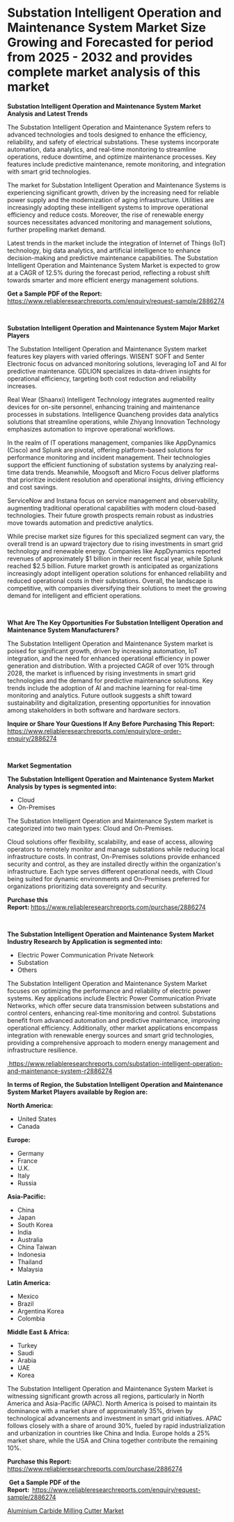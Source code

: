 <p><h1>Substation Intelligent Operation and Maintenance System Market Size Growing and Forecasted for period from 2025 - 2032 and provides complete market analysis of this market</h1></p><p><strong>Substation Intelligent Operation and Maintenance System Market Analysis and Latest Trends</strong></p>
<p><p>The Substation Intelligent Operation and Maintenance System refers to advanced technologies and tools designed to enhance the efficiency, reliability, and safety of electrical substations. These systems incorporate automation, data analytics, and real-time monitoring to streamline operations, reduce downtime, and optimize maintenance processes. Key features include predictive maintenance, remote monitoring, and integration with smart grid technologies.</p><p>The market for Substation Intelligent Operation and Maintenance Systems is experiencing significant growth, driven by the increasing need for reliable power supply and the modernization of aging infrastructure. Utilities are increasingly adopting these intelligent systems to improve operational efficiency and reduce costs. Moreover, the rise of renewable energy sources necessitates advanced monitoring and management solutions, further propelling market demand.</p><p>Latest trends in the market include the integration of Internet of Things (IoT) technology, big data analytics, and artificial intelligence to enhance decision-making and predictive maintenance capabilities. The Substation Intelligent Operation and Maintenance System Market is expected to grow at a CAGR of 12.5% during the forecast period, reflecting a robust shift towards smarter and more efficient energy management solutions.</p></p>
<p><strong>Get a Sample PDF of the Report:&nbsp;</strong> <a href="https://www.reliableresearchreports.com/enquiry/request-sample/2886274?utm_campaign=2042&utm_medium=2&utm_source=Github&utm_content=ia&utm_term=13032025&utm_id=substation-intelligent-operation-and-maintenance-system">https://www.reliableresearchreports.com/enquiry/request-sample/2886274</a></p>
<p>&nbsp;</p>
<p><strong>Substation Intelligent Operation and Maintenance System Major Market Players</strong></p>
<p><p>The Substation Intelligent Operation and Maintenance System market features key players with varied offerings. WISENT SOFT and Senter Electronic focus on advanced monitoring solutions, leveraging IoT and AI for predictive maintenance. GDLION specializes in data-driven insights for operational efficiency, targeting both cost reduction and reliability increases.</p><p>Real Wear (Shaanxi) Intelligent Technology integrates augmented reality devices for on-site personnel, enhancing training and maintenance processes in substations. Intelligence Quancheng provides data analytics solutions that streamline operations, while Zhiyang Innovation Technology emphasizes automation to improve operational workflows.</p><p>In the realm of IT operations management, companies like AppDynamics (Cisco) and Splunk are pivotal, offering platform-based solutions for performance monitoring and incident management. Their technologies support the efficient functioning of substation systems by analyzing real-time data trends. Meanwhile, Moogsoft and Micro Focus deliver platforms that prioritize incident resolution and operational insights, driving efficiency and cost savings.</p><p>ServiceNow and Instana focus on service management and observability, augmenting traditional operational capabilities with modern cloud-based technologies. Their future growth prospects remain robust as industries move towards automation and predictive analytics.</p><p>While precise market size figures for this specialized segment can vary, the overall trend is an upward trajectory due to rising investments in smart grid technology and renewable energy. Companies like AppDynamics reported revenues of approximately $1 billion in their recent fiscal year, while Splunk reached $2.5 billion. Future market growth is anticipated as organizations increasingly adopt intelligent operation solutions for enhanced reliability and reduced operational costs in their substations. Overall, the landscape is competitive, with companies diversifying their solutions to meet the growing demand for intelligent and efficient operations.</p></p>
<p>&nbsp;</p>
<p><strong>What Are The Key Opportunities For Substation Intelligent Operation and Maintenance System Manufacturers?</strong></p>
<p><p>The Substation Intelligent Operation and Maintenance System market is poised for significant growth, driven by increasing automation, IoT integration, and the need for enhanced operational efficiency in power generation and distribution. With a projected CAGR of over 10% through 2028, the market is influenced by rising investments in smart grid technologies and the demand for predictive maintenance solutions. Key trends include the adoption of AI and machine learning for real-time monitoring and analytics. Future outlook suggests a shift toward sustainability and digitalization, presenting opportunities for innovation among stakeholders in both software and hardware sectors.</p></p>
<p><strong>Inquire or Share Your Questions If Any Before Purchasing This Report:</strong> <a href="https://www.reliableresearchreports.com/enquiry/pre-order-enquiry/2886274?utm_campaign=2042&utm_medium=2&utm_source=Github&utm_content=ia&utm_term=13032025&utm_id=substation-intelligent-operation-and-maintenance-system">https://www.reliableresearchreports.com/enquiry/pre-order-enquiry/2886274</a></p>
<p>&nbsp;</p>
<p><strong>Market Segmentation</strong></p>
<p><strong>The Substation Intelligent Operation and Maintenance System Market Analysis by types is segmented into:</strong></p>
<p><ul><li>Cloud</li><li>On-Premises</li></ul></p>
<p><p>The Substation Intelligent Operation and Maintenance System market is categorized into two main types: Cloud and On-Premises. </p><p>Cloud solutions offer flexibility, scalability, and ease of access, allowing operators to remotely monitor and manage substations while reducing local infrastructure costs. In contrast, On-Premises solutions provide enhanced security and control, as they are installed directly within the organization's infrastructure. Each type serves different operational needs, with Cloud being suited for dynamic environments and On-Premises preferred for organizations prioritizing data sovereignty and security.</p></p>
<p><strong>Purchase this Report:&nbsp;</strong><a href="https://www.reliableresearchreports.com/purchase/2886274?utm_campaign=2042&utm_medium=2&utm_source=Github&utm_content=ia&utm_term=13032025&utm_id=substation-intelligent-operation-and-maintenance-system">https://www.reliableresearchreports.com/purchase/2886274</a></p>
<p>&nbsp;</p>
<p><strong>The Substation Intelligent Operation and Maintenance System Market Industry Research by Application is segmented into:</strong></p>
<p><ul><li>Electric Power Communication Private Network</li><li>Substation</li><li>Others</li></ul></p>
<p><p>The Substation Intelligent Operation and Maintenance System Market focuses on optimizing the performance and reliability of electric power systems. Key applications include Electric Power Communication Private Networks, which offer secure data transmission between substations and control centers, enhancing real-time monitoring and control. Substations benefit from advanced automation and predictive maintenance, improving operational efficiency. Additionally, other market applications encompass integration with renewable energy sources and smart grid technologies, providing a comprehensive approach to modern energy management and infrastructure resilience.</p></p>
<p><a href="https://www.reliableresearchreports.com/substation-intelligent-operation-and-maintenance-system-r2886274?utm_campaign=2042&utm_medium=2&utm_source=Github&utm_content=ia&utm_term=13032025&utm_id=substation-intelligent-operation-and-maintenance-system">&nbsp;https://www.reliableresearchreports.com/substation-intelligent-operation-and-maintenance-system-r2886274</a></p>
<p><strong>In terms of Region, the Substation Intelligent Operation and Maintenance System Market Players available by Region are:</strong></p>
<p>
    <p> <strong> North America: </strong>
        <ul>
            <li>United States</li>
            <li>Canada</li>
        </ul>
        </p> 
    <p> <strong> Europe: </strong>
        <ul>
            <li>Germany</li>
            <li>France</li>
            <li>U.K.</li>
            <li>Italy</li>
            <li>Russia</li>
        </ul>
        </p> 
    <p> <strong> Asia-Pacific: </strong>
        <ul>
            <li>China</li>
            <li>Japan</li>
            <li>South Korea</li>
            <li>India</li>
            <li>Australia</li>
            <li>China Taiwan</li>
            <li>Indonesia</li>
            <li>Thailand</li>
            <li>Malaysia</li>
        </ul>
        </p> 
    <p> <strong> Latin America: </strong>
        <ul>
            <li>Mexico</li>
            <li>Brazil</li>
            <li>Argentina Korea</li>
            <li>Colombia</li>
        </ul>
        </p> 
    <p> <strong> Middle East & Africa: </strong>
        <ul>
            <li>Turkey</li>
            <li>Saudi</li>
            <li>Arabia</li>
            <li>UAE</li>
            <li>Korea</li>
        </ul>
    </p>
    </p>
<p><p>The Substation Intelligent Operation and Maintenance System Market is witnessing significant growth across all regions, particularly in North America and Asia-Pacific (APAC). North America is poised to maintain its dominance with a market share of approximately 35%, driven by technological advancements and investment in smart grid initiatives. APAC follows closely with a share of around 30%, fueled by rapid industrialization and urbanization in countries like China and India. Europe holds a 25% market share, while the USA and China together contribute the remaining 10%.</p></p>
<p><strong>Purchase this Report: </strong><a href="https://www.reliableresearchreports.com/purchase/2886274?utm_campaign=2042&utm_medium=2&utm_source=Github&utm_content=ia&utm_term=13032025&utm_id=substation-intelligent-operation-and-maintenance-system">https://www.reliableresearchreports.com/purchase/2886274</a></p>
<p>&nbsp;<strong>Get a Sample PDF of the Report:&nbsp;&nbsp;</strong><a href="https://www.reliableresearchreports.com/enquiry/request-sample/2886274?utm_campaign=2042&utm_medium=2&utm_source=Github&utm_content=ia&utm_term=13032025&utm_id=substation-intelligent-operation-and-maintenance-system">https://www.reliableresearchreports.com/enquiry/request-sample/2886274</a></p>
<p><strong></strong></p>
<p><p><a href="https://github.com/oliffzillamv/Market-Research-Report-List-1/blob/main/aluminium-carbide-milling-cutter-market.md?utm_campaign=2042&utm_medium=2&utm_source=Github&utm_content=ia&utm_term=13032025&utm_id=substation-intelligent-operation-and-maintenance-system">Aluminium Carbide Milling Cutter Market</a></p></p>